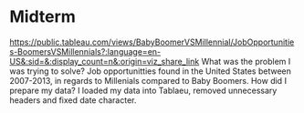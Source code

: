 # Midterm
https://public.tableau.com/views/BabyBoomerVSMillennial/JobOpportunities-BoomersVSMillennials?:language=en-US&:sid=&:display_count=n&:origin=viz_share_link
What was the problem I was trying to solve? Job opportunitties found in the United States between 2007-2013, in regards to Millenials compared to Baby Boomers. 
How did I prepare my data? I loaded my data into Tablaeu, removed unnecessary headers and fixed date character.
